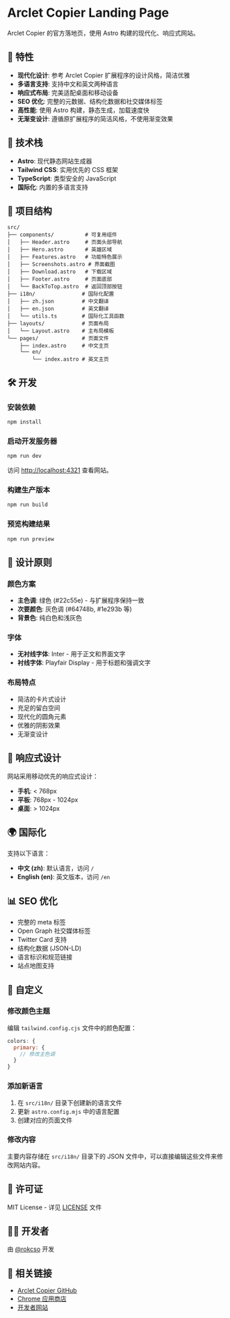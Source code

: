 # Arclet Copier Landing Page

Arclet Copier 的官方落地页，使用 Astro 构建的现代化、响应式网站。

## 🌟 特性

- **现代化设计**: 参考 Arclet Copier 扩展程序的设计风格，简洁优雅
- **多语言支持**: 支持中文和英文两种语言
- **响应式布局**: 完美适配桌面和移动设备
- **SEO 优化**: 完整的元数据、结构化数据和社交媒体标签
- **高性能**: 使用 Astro 构建，静态生成，加载速度快
- **无渐变设计**: 遵循原扩展程序的简洁风格，不使用渐变效果

## 🚀 技术栈

- **Astro**: 现代静态网站生成器
- **Tailwind CSS**: 实用优先的 CSS 框架
- **TypeScript**: 类型安全的 JavaScript
- **国际化**: 内置的多语言支持

## 📁 项目结构

```
src/
├── components/          # 可复用组件
│   ├── Header.astro     # 页面头部导航
│   ├── Hero.astro       # 英雄区域
│   ├── Features.astro   # 功能特色展示
│   ├── Screenshots.astro # 界面截图
│   ├── Download.astro   # 下载区域
│   ├── Footer.astro     # 页面底部
│   └── BackToTop.astro  # 返回顶部按钮
├── i18n/               # 国际化配置
│   ├── zh.json         # 中文翻译
│   ├── en.json         # 英文翻译
│   └── utils.ts        # 国际化工具函数
├── layouts/            # 页面布局
│   └── Layout.astro    # 主布局模板
└── pages/              # 页面文件
    ├── index.astro     # 中文主页
    └── en/
        └── index.astro # 英文主页
```

## 🛠️ 开发

### 安装依赖

```bash
npm install
```

### 启动开发服务器

```bash
npm run dev
```

访问 [http://localhost:4321](http://localhost:4321) 查看网站。

### 构建生产版本

```bash
npm run build
```

### 预览构建结果

```bash
npm run preview
```

## 🎨 设计原则

### 颜色方案
- **主色调**: 绿色 (#22c55e) - 与扩展程序保持一致
- **次要颜色**: 灰色调 (#64748b, #1e293b 等)
- **背景色**: 纯白色和浅灰色

### 字体
- **无衬线字体**: Inter - 用于正文和界面文字
- **衬线字体**: Playfair Display - 用于标题和强调文字

### 布局特点
- 简洁的卡片式设计
- 充足的留白空间
- 现代化的圆角元素
- 优雅的阴影效果
- 无渐变设计

## 📱 响应式设计

网站采用移动优先的响应式设计：

- **手机**: < 768px
- **平板**: 768px - 1024px
- **桌面**: > 1024px

## 🌍 国际化

支持以下语言：

- **中文 (zh)**: 默认语言，访问 `/`
- **English (en)**: 英文版本，访问 `/en`

## 📊 SEO 优化

- 完整的 meta 标签
- Open Graph 社交媒体标签
- Twitter Card 支持
- 结构化数据 (JSON-LD)
- 语言标识和规范链接
- 站点地图支持

## 🔧 自定义

### 修改颜色主题

编辑 `tailwind.config.cjs` 文件中的颜色配置：

```javascript
colors: {
  primary: {
    // 修改主色调
  }
}
```

### 添加新语言

1. 在 `src/i18n/` 目录下创建新的语言文件
2. 更新 `astro.config.mjs` 中的语言配置
3. 创建对应的页面文件

### 修改内容

主要内容存储在 `src/i18n/` 目录下的 JSON 文件中，可以直接编辑这些文件来修改网站内容。

## 📄 许可证

MIT License - 详见 [LICENSE](LICENSE) 文件

## 👨‍💻 开发者

由 [@rokcso](https://github.com/rokcso) 开发

## 🔗 相关链接

- [Arclet Copier GitHub](https://github.com/rokcso/arclet-copier)
- [Chrome 应用商店](https://chrome.google.com/webstore/category/extensions)
- [开发者网站](https://rokcso.com)
